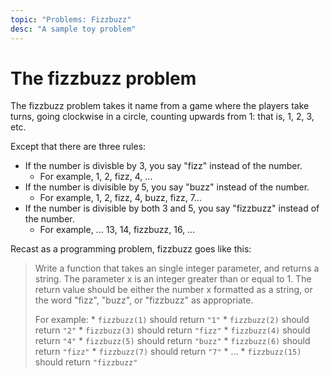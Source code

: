 ```yaml
---
topic: "Problems: Fizzbuzz"
desc: "A sample toy problem"
---
```


# The fizzbuzz problem

The fizzbuzz problem takes it name from a game where the players take turns, going clockwise in a circle, counting
upwards from 1: that is, 1, 2, 3, etc.

Except that there are three rules:
* If the number is divisble by 3, you say "fizz" instead of the number.  
    * For example, 1, 2, fizz, 4, ...
* If the number is divisible by 5, you say "buzz" instead of the number.  
    * For example, 1, 2, fizz, 4, buzz, fizz, 7...
* If the number is divisible by both 3 and 5, you say "fizzbuzz" instead of the number.
    * For example, ... 13, 14, fizzbuzz, 16, ...
    
Recast as a programming problem, fizzbuzz goes like this:

> Write a function that takes an single integer parameter, and returns a string.
> The parameter x is an integer greater than or equal to 1.
> The return value should be either the number x formatted as a string, or the word "fizz", "buzz", or "fizzbuzz" as appropriate.
> 
> For example: 
>     * `fizzbuzz(1)` should return `"1"`
>     * `fizzbuzz(2)` should return `"2"`
>     * `fizzbuzz(3)` should return `"fizz"`
>     * `fizzbuzz(4)` should return `"4"`
>     * `fizzbuzz(5)` should return `"buzz"`
>     * `fizzbuzz(6)` should return `"fizz"`
>     * `fizzbuzz(7)` should return `"7"`
>     * ...
>     * `fizzbuzz(15)` should return `"fizzbuzz"`
